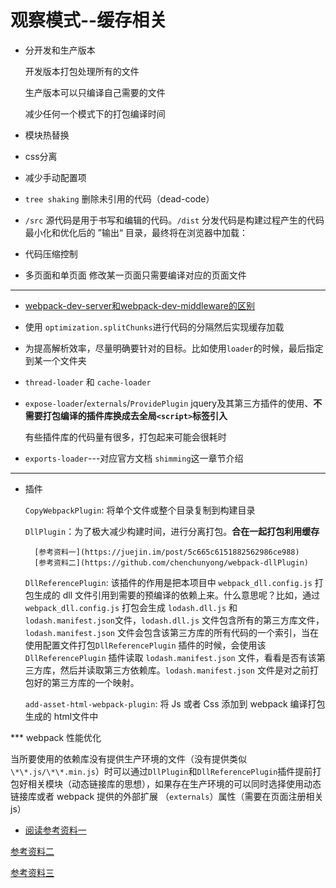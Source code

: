 # 观察模式--缓存相关

* 分开发和生产版本

    开发版本打包处理所有的文件

    生产版本可以只编译自己需要的文件

    减少任何一个模式下的打包编译时间

* 模块热替换

* css分离

* 减少手动配置项

* `tree shaking` 删除未引用的代码（dead-code）

* `/src` 源代码是用于书写和编辑的代码。`/dist` 分发代码是构建过程产生的代码最小化和优化后的 ”输出“ 目录，最终将在浏览器中加载：

* 代码压缩控制

* 多页面和单页面 修改某一页面只需要编译对应的页面文件

***

* [webpack-dev-server和webpack-dev-middleware的区别](https://www.cnblogs.com/wangpenghui522/p/6826182.html)

* 使用 `optimization.splitChunks`进行代码的分隔然后实现缓存加载

* 为提高解析效率，尽量明确要针对的目标。比如使用`loader`的时候，最后指定到某一个文件夹

* `thread-loader` 和 `cache-loader`

* `expose-loader`/`externals`/`ProvidePlugin` jquery及其第三方插件的使用、**不需要打包编译的插件库换成去全局`<script>`标签引入**

    有些插件库的代码量有很多，打包起来可能会很耗时

* `exports-loader`---对应官方文档 `shimming`这一章节介绍

***

* 插件

    `CopyWebpackPlugin`: 将单个文件或整个目录复制到构建目录

    `DllPlugin`：为了极大减少构建时间，进行分离打包。**合在一起打包利用缓存**

        [参考资料一](https://juejin.im/post/5c665c6151882562986ce988)
        [参考资料二](https://github.com/chenchunyong/webpack-dllPlugin)

    `DllReferencePlugin`: 该插件的作用是把本项目中 `webpack_dll.config.js` 打包生成的 dll 文件引用到需要的预编译的依赖上来。什么意思呢？比如，通过 `webpack_dll.config.js` 打包会生成 `lodash.dll.js` 和 `lodash.manifest.json`文件，`lodash.dll.js` 文件包含所有的第三方库文件，`lodash.manifest.json` 文件会包含该第三方库的所有代码的一个索引，当在使用配置文件打包`DllReferencePlugin` 插件的时候，会使用该 `DllReferencePlugin` 插件读取 `lodash.manifest.json` 文件，看看是否有该第三方库，然后并读取第三方依赖库。`lodash.manifest.json` 文件是对之前打包好的第三方库的一个映射。

    `add-asset-html-webpack-plugin`: 将 Js 或者 Css 添加到 webpack 编译打包生成的 html文件中

*** webpack 性能优化

当所要使用的依赖库没有提供生产环境的文件（没有提供类似 `\*\*.js/\*\*.min.js`）时可以通过`DllPlugin`和`DllReferencePlugin`插件提前打包好相关模块（动态链接库的思想），如果存在生产环境的可以同时选择使用动态链接库或者 webpack 提供的外部扩展 （`externals`）属性（需要在页面注册相关js）

* [阅读参考资料一](https://juejin.im/entry/57996222128fe1005411c649)

[参考资料二](https://www.izhongxia.com/posts/44724.html#2-%E5%A4%9A%E9%A1%B5%E9%9D%A2%E5%BC%80%E5%8F%91)

[参考资料三](https://www.cnblogs.com/lvdabao/p/5944420.html)